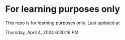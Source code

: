 # For learning purposes only
This repo is for learning purposes only.
Last updated at

Thursday, April 4, 2024 6:30:16 PM

